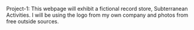 Project-1: This webpage will exhibit a fictional record store, Subterranean Activities. I will be using the logo from my own company and photos from free outside sources. 
